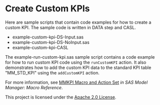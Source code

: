 # Create Custom KPIs

Here are sample scripts that contain code examples for how to create a custom KPI. The sample code is written in DATA step and CASL.

* example-custom-kpi-DS-Input.sas 
* example-custom-kpi-DS-NoInput.sas
* example-custom-kpi-CASL

The example-run-custom-kpi.sas sample script contains a code example for how to run custom KPI code using the `runCustomKPI` action. 
It also demonstrates how to add the custom KPI data to the standard KPI table "MM_STD_KPI" using the `addCustomKPI` action.

For more information, see [MMKPI Macro and Action Set](https://documentation.sas.com/doc/en/mdlmgrcdc/default/mdlmgrmacro/n0qm1nce8n36y7n1cc4htdv6vzp6.htm) _in SAS Model Manager: Macro Reference_.

This project is licensed under the [Apache 2.0 License](../../LICENSE).
